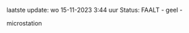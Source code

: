 laatste update: 
wo 15-11-2023  3:44   uur 
Status: FAALT - geel - 
<div class="service Y">microstation</div>